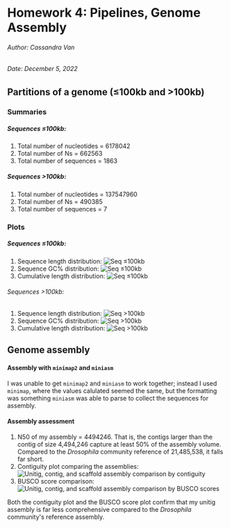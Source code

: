 # Homework 4: Pipelines, Genome Assembly
###### Author: Cassandra Van
###### Date: December 5, 2022

## **Partitions of a genome (&le;100kb and &gt;100kb)**

### Summaries

##### Sequences &le;100kb:
1. Total number of nucleotides = 6178042
2. Total number of Ns = 662563
3. Total number of sequences = 1863

##### Sequences &gt;100kb:
1. Total number of nucleotides = 137547960
2. Total number of Ns = 490385
3. Total number of sequences = 7

### Plots

##### Sequences &le;100kb:
1. Sequence length distribution:
![Seq &le;100kb](partitions/output/figures/smalllengthHist.png)
2. Sequence GC% distribution:
![Seq &le;100kb](partitions/output/figures/smallGCHist.png)
3. Cumulative length distribution:
![Seq &le;100kb](partitions/output/figures/smalllengthdist.png)

###### Sequences &gt;100kb:
1. Sequence length distribution:
![Seq &gt;100kb](partitions/output/figures/smalllengthHist.png)
2. Sequence GC% distribution:
![Seq &gt;100kb](partitions/output/figures/smallGCHist.png)
3. Cumulative length distribution:
![Seq &gt;100kb](partitions/output/figures/largelengthdist.png)

## **Genome assembly**

#### Assembly with `minimap2` and `miniasm`
I was unable to get `minimap2` and `miniasm` to work together; instead I used `minimap`, where the values calulated seemed the same, but the formatting was something `miniasm` was able to parse to collect the sequences for assembly.

#### Assembly assessment
1. N50 of my assembly = 4494246. That is, the contigs larger than the contig of size 4,494,246 capture at least 50% of the assembly volume. Compared to the _Drosophila_ community reference of 21,485,538, it falls far short.
2. Contiguity plot comparing the assemblies:
![Unitig, contig, and scaffold assembly comparison by contiguity](assembly/output/figures/contiguity.png)
3. BUSCO score comparison:
![Unitig, contig, and scaffold assembly comparison by BUSCO scores](assembly/output/reports/busco_summaries/busco_figure.png)

Both the contiguity plot and the BUSCO score plot confirm that my unitig assembly is far less comprehensive compared to the _Drosophila_ community's reference assembly.
